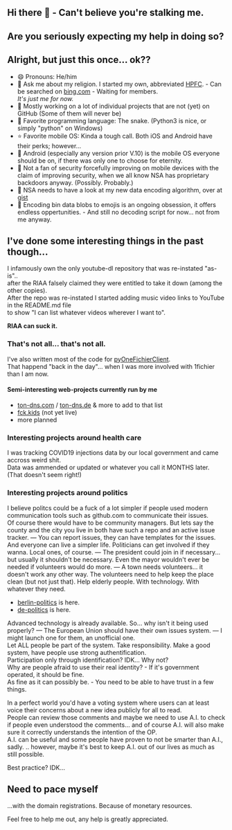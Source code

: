 ## Hi there 👋 - Can't believe you're stalking me.
## Are you seriously expecting my help in doing so?
## Alright, but just this once... ok??
- 😄 Pronouns: He/him
- 💬 Ask me about my religion. I started my own, abbreviated [HPFC](https://github.com/spookyahell/higher-power-fan-club). - Can be searched on [bing.com](https://www.bing.com/search?q=hpfc+higher+power+fan+club+github) - Waiting for members. <br><em>It's just me for now.</em>
- 🔭 Mostly working on a lot of individual projects that are not (yet) on GitHub (Some of them will never be)
- 🐍 Favorite programming language: The snake. (Python3 is nice, or simply "python" on Windows)
- ⭐️ Favorite mobile OS: Kinda a tough call. Both iOS and Android have their perks; however...
- 🤖 Android (especially any version prior V.10) is the mobile OS everyone should be on, if there was only one to choose for eternity.
- 🚫 Not a fan of security forcefully improving on mobile devices with the claim of improving security, when we all know NSA has proprietary backdoors anyway. (Possibly. Probably.)
- 👀 NSA needs to have a look at my new data encoding algorithm, over at [gist](https://gist.github.com/spookyahell/eb8f8c11b8129ccfdea73cd23a7bf304)
- 📄 Encoding bin data blobs to emojis is an ongoing obsession, it offers endless oppertunities. - And still no decoding script for now... not from me anyway.

## I've done some interesting things in the past though...

I infamously own the only youtube-dl repository that was re-instated "as-is"..
<br>after the RIAA falsely claimed they were entitled to take it down (among the other copies).
<br>After the repo was re-instated I started adding music video links to YouTube in the README.md file
<br>to show "I can list whatever videos wherever I want to".

<strong>RIAA can suck it.</strong>

### That's not all... that's not all.
I've also written most of the code for [pyOneFichierClient](https://github.com/spookyahell/pyOneFichierClient).
<br>That happend "back in the day"... when I was more involved with 1fichier than I am now.

#### Semi-interesting web-projects currently run by me
- [ton-dns.com](https://ton-dns.com) / [ton-dns.de](https://ton-dns.de) & more to add to that list
- [fck.kids](https://github.com/spookyahell/fck.kids) (not yet live)
- more planned

### Interesting projects around health care
I was tracking COVID19 injections data by our local government and came accross weird shit.
<br>Data was ammended or updated or whatever you call it MONTHS later. (That doesn't seem right!)

### Interesting projects around politics
I believe politcs could be a fuck of a lot simpler if people used modern communication tools such as github.com to communicate their issues.
<br>Of course there would have to be community managers. But lets say the county and the city you live in both have such a repo and an active issue tracker.
— You can report issues, they can have templates for the issues. And everyone can live a simpler life. Politicians can get involved if they wanna. Local ones, of course.
— The president could join in if necessary... but usually it shouldn't be necessary. Even the mayor wouldn't ever be needed if volunteers would do more.
— A town needs volunteers... it doesn't work any other way. The volunteers need to help keep the place clean (but not just that). Help elderly people. With technology. With whatever they need.

- [berlin-politics](https://github.com/spookyahell/berlin-politics) is here.
- [de-politics](https://github.com/spookyahell/de-politics) is here.

Advanced technology is already available.
So... why isn't it being used properly? — 
The European Union should have their own issues system. — I might launch one for them, an unofficial one.
<br>Let ALL people be part of the system. Take responsibility. Make a good system, have people use strong authentification.
<br>Participation only through identification? IDK... Why not?
<br>Why are people afraid to use their real identity? - If it's government operated, it should be fine.
<br>As fine as it can possibly be. - You need to be able to have trust in a few things.

In a perfect world you'd have a voting system where users can at least voice their concerns about a new idea publicly for all to read.
<br>People can review those comments and maybe we need to use A.I. to check if people even understood the comments... and of course A.I. will also make sure it correctly understands the intention of the OP.
<br>A.I. can be useful and some people have proven to not be smarter than A.I., sadly. .. however, maybe it's best to keep A.I. out of our lives as much as still possible.

Best practice? IDK...

## Need to pace myself
...with the domain registrations.
Because of monetary resources.

Feel free to help me out, any help is greatly appreciated.

<!--
**spookyahell/spookyahell** is a ✨ _special_ ✨ repository because its `README.md` (this file) appears on your GitHub profile.

Here are some ideas to get you started:

- 🔭 I’m currently working on ...
- 🌱 I’m currently learning ...
- 👯 I’m looking to collaborate on ...
- 🤔 I’m looking for help with ...
- 💬 Ask me about ...
- 📫 How to reach me: ...
- 😄 Pronouns: ...
- ⚡ Fun fact: ...
-->
